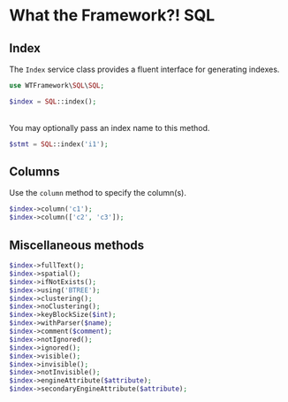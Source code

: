 # What the Framework?! SQL

## Index
The `Index` service class provides a fluent interface for generating indexes.
```php
use WTFramework\SQL\SQL;

$index = SQL::index();
```
\
You may optionally pass an index name to this method.
```php
$stmt = SQL::index('i1');
```

## Columns
Use the `column` method to specify the column(s).
```php
$index->column('c1');
$index->column(['c2', 'c3']);
```

## Miscellaneous methods
```php
$index->fullText();
$index->spatial();
$index->ifNotExists();
$index->using('BTREE');
$index->clustering();
$index->noClustering();
$index->keyBlockSize($int);
$index->withParser($name);
$index->comment($comment);
$index->notIgnored();
$index->ignored();
$index->visible();
$index->invisible();
$index->notInvisible();
$index->engineAttribute($attribute);
$index->secondaryEngineAttribute($attribute);
```